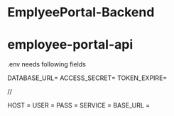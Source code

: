 # EmplyeePortal-Backend

# employee-portal-api

.env needs following fields

DATABASE_URL=
ACCESS_SECRET=
TOKEN_EXPIRE=

//

HOST =
USER =
PASS =
SERVICE =
BASE_URL =
